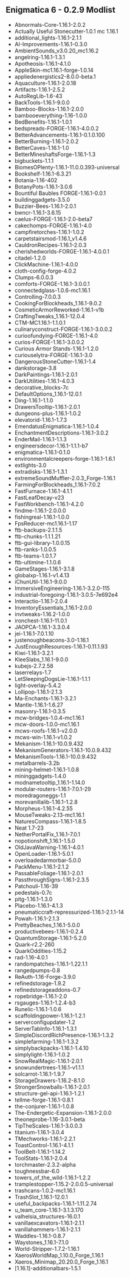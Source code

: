 ## Enigmatica 6 - 0.2.9 Modlist
- Abnormals-Core-1.16.1-2.0.2
- Actually Useful Stonecutter-1.0.1 mc 1.16.1
- additional_lights-1.16.1-2.1.1
- AI-Improvements-1.16.1-0.3.0
- AmbientSounds_v3.0.20_mc1.16.2
- angelring-1.16.1-1.3.1
- Apotheosis-1.16.1-4.1.0
- AppleSkin-mc1.16.1-forge-1.0.14
- appliedenergistics2-8.0.0-beta.1
- Aquaculture-1.16.1-2.0.18
- Artifacts-1.16.1-2.5.2
- AutoRegLib-1.6-43
- BackTools-1.16.1-9.0.0
- Bamboo-Blocks-1.16.1-2.0.0
- bambooeverything-1.16-1.0.0
- BedBenefits-1.16.1-1.0.1
- bedspreads-FORGE-1.16.1-4.0.0.2
- BetterAdvancements-1.16.1-0.1.0.100
- BetterBurning-1.16.1-2.0.2
- BetterCaves-1.16.1-1.0
- BetterMineshaftsForge-1.16.1-1.3
- bigbuckets-1.1.1
- BiomesOPlenty-1.16.1-11.0.0.393-universal
- Bookshelf-1.16.1-6.3.21
- Botania-1.16-402
- BotanyPots-1.16.1-3.0.6
- Bountiful Baubles FORGE-1.16.1-0.0.1
- buildinggadgets-3.5.0
- Buzzier-Bees-1.16.1-2.0.1
- bwncr-1.16.1-3.6.15
- caelus-FORGE-1.16.1-2.0-beta7
- cakechomps-FORGE-1.16.1-4.0
- campfiretorches-1.16.1-1.0.2
- carpetstairsmod-1.16.1_v1.4.6
- CauldronRecipes-1.16.1-2.0.3
- cherishedworlds-FORGE-1.16.1-4.0.0.1
- citadel-1.2.0
- ClickMachine-1.16.1-4.0.0
- cloth-config-forge-4.0.2
- Clumps-6.0.0.3
- comforts-FORGE-1.16.1-3.0.0.1
- connectedglass-1.0.6-mc1.16.1
- Controlling-7.0.0.3
- CookingForBlockheads_1.16.1-9.0.2
- CosmeticArmorReworked-1.16.1-v1b
- CraftingTweaks_1.16.1-12.0.4
- CTM-MC1.16.1-1.1.0.1
- culinaryconstruct-FORGE-1.16.1-3.0.0.2
- curioofundying-FORGE-1.16.1-4.0
- curios-FORGE-1.16.1-3.0.0.2
- Curious Armor Stands-1.16.1-1.2.0
- curiouselytra-FORGE-1.16.1-3.0
- DangerousStoneCutter-1.16.1-1.4
- dankstorage-3.8
- DarkPaintings-1.16.1-2.0.1
- DarkUtilities-1.16.1-4.0.3
- decorative_blocks-7c
- DefaultOptions_1.16.1-12.0.1
- Ding-1.16.1-1.1.0
- DrawersTooltip-1.16.1-2.0.1
- dungeons-plus-1.16.1-1.0.2
- elevatorid-1.16.1-1.7.3
- EmendatusEnigmatica-1.16.1-1.0.4
- EnchantmentDescriptions-1.16.1-3.0.2
- EnderMail-1.16.1-1.1.3
- engineersdecor-1.16.1-1.1.1-b7
- enigmatica-1.16.1-0.1.0
- environmentalcreepers-forge-1.16.1-1.6.1
- extlights-3.0
- extradisks-1.16.1-1.3.1
- extremeSoundMuffler-2.0.3_Forge-1.16.1
- FarmingForBlockheads_1.16.1-7.0.2
- FastFurnace-1.16.1-4.1.1
- FastLeafDecay-v23
- FastWorkbench-1.16.1-4.2.0
- findme-1.16.1-2.0.0.0
- fishingreal-1.16.1-1.0.0
- FpsReducer-mc1.16.1-1.17
- ftb-backups-2.1.1.5
- ftb-chunks-1.1.1.21
- ftb-gui-library-1.0.0.15
- ftb-ranks-1.0.0.5
- ftb-teams-1.0.1.7
- ftb-ultimine-1.1.0.6
- GameStages-1.16.1-3.1.8
- globalxp-1.16.1-v1.4.13
- iChunUtil-1.16.1-9.0.0
- ImmersiveEngineering-1.16.1-3.2.0-115
- industrial-foregoing-1.16.1-3.0.5-7e692e4
- Interactio-1.16.1-2.0.4
- InventoryEssentials_1.16.1-2.0.0
- invtweaks-1.16.2-1.0.0
- ironchest-1.16.1-11.0.1
- JAOPCA-1.16.1-3.3.0.4
- jei-1.16.1-7.0.1.10
- justenoughbeacons-3.0-1.16.1
- JustEnoughResources-1.16.1-0.11.1.93
- Kiwi-1.16.1-3.2.1
- KleeSlabs_1.16.1-9.0.0
- kubejs-2.7.2.58
- laserrelays-1.7
- LetSleepingDogsLie-1.16.1-1.1.1
- light-overlay-5.4.2
- Lollipop-1.16.1-2.1.3
- Ma-Enchants-1.16.1-3.2.1
- Mantle-1.16.1-1.6.27
- masonry-1.16.1-0.3.5
- mcw-bridges-1.0.4-mc1.16.1
- mcw-doors-1.0.0-mc1.16.1
- mcws-roofs-1.16.1-v2.0.0
- mcws-win-1.16.1-v1.0.2
- Mekanism-1.16.1-10.0.9.432
- MekanismGenerators-1.16.1-10.0.9.432
- MekanismTools-1.16.1-10.0.9.432
- metalbarrels-3.2b
- mining-helmet-1.16.1-1.0.8
- mininggadgets-1.4.0
- modnametooltip_1.16.1-1.14.0
- modular-routers-1.16.1-7.0.1-29
- moredragoneggs-1.1
- morevanillalib-1.16.1-1.2.8
- Morpheus-1.16.1-4.2.55
- MouseTweaks-2.13-mc1.16.1
- NaturesCompass-1.16.1-1.8.5
- Neat 1.7-23
- NetherPortalFix_1.16.1-7.0.1
- nopotionshift_1.16.1-1.5.0
- OldJavaWarning-1.16.1-4.0.1
- OpenLoader-1.16.1-5.0.1
- overloadedarmorbar-5.0.0
- PackMenu-1.16.1-2.1.2
- PassableFoliage-1.16.1-2.0.1
- PassthroughSigns-1.16.1-2.3.5
- Patchouli-1.16-39
- pedestals-0.7c
- pitg-1.16.1-1.3.0
- Placebo-1.16.1-4.1.3
- pneumaticcraft-repressurized-1.16.1-2.1.1-14
- Powah-1.16.1-2.1.3
- PrettyBeaches_1.16.1-5.0.0
- productivebees-1.16.1-0.2.4
- QuantumStorage-1.16.1-5.2.0
- Quark-r2.2-260
- QuarkOddities-1.15.2
- rad-1.16-4.0.1
- randompatches-1.16.1-1.22.1.1
- rangedpumps-0.8
- ReAuth-1.16-Forge-3.9.0
- refinedstorage-1.9.2
- refinedstorageaddons-0.7
- ropebridge-1.16.1-2.0
- rsgauges-1.16.1-1.2.4-b3
- Runelic-1.16.1-1.0.6
- scaffoldingpower-1.16.1-1.2.1
- serverconfigupdater-1.2
- ServerTabInfo-1.16.1-1.3.1
- SimpleDiscordRichPresence-1.16.1-1.3.2
- simplefarming-1.16.1-1.3.2
- simplybackpacks-1.16.1-1.4.10
- simplylight-1.16.1-1.0.2
- SnowRealMagic-1.16.1-2.0.1
- snowundertrees-1.16.1-v1.1.1
- solcarrot-1.16.1-1.9.7
- StorageDrawers-1.16.2-8.1.0
- StrongerSnowballs-1.16.1-2.0.1
- structure-gel-api-1.16.1-1.2.1
- tellme-forge-1.16.1-0.8.1
- the-conjurer-1.16.1-1.0.8
- The-Endergetic-Expansion-1.16.1-2.0.0
- theoneprobe-1.16-3.0.1-beta
- TipTheScales-1.16.1-3.0.0.3
- titanium-1.16.1-3.0.4
- TMechworks-1.16.1-2.2.1
- ToastControl-1.16.1-4.1.1
- ToolBelt-1.16.1-1.14.2
- ToolStats-1.16.1-2.0.4
- torchmaster-2.3.2-alpha
- toughnessbar-6.0
- towers_of_the_wild-1.16.1-1.2.2
- tramplestopper-1.15.2-2.0.0.5-universal
- trashcans-1.0.2-mc1.16.1
- TrashSlot_1.16.1-12.0.1
- useful_backpacks-1.16.1-1.11.2.74
- u_team_core-1.16.1-3.1.3.170
- valhelsia_structures-16.0.1
- vanillaexcavators-1.16.1-2.1.1
- vanillahammers-1.16.1-2.1.1
- Waddles-1.16.1-0.8.7
- Waystones_1.16.1-7.1.0
- World-Stripper-1.7.2-1.16.1
- XaerosWorldMap_1.10.0_Forge_1.16.1
- Xaeros_Minimap_20.20.0_Forge_1.16.1
- [1.16.1]-additionalbars-1.5.1
